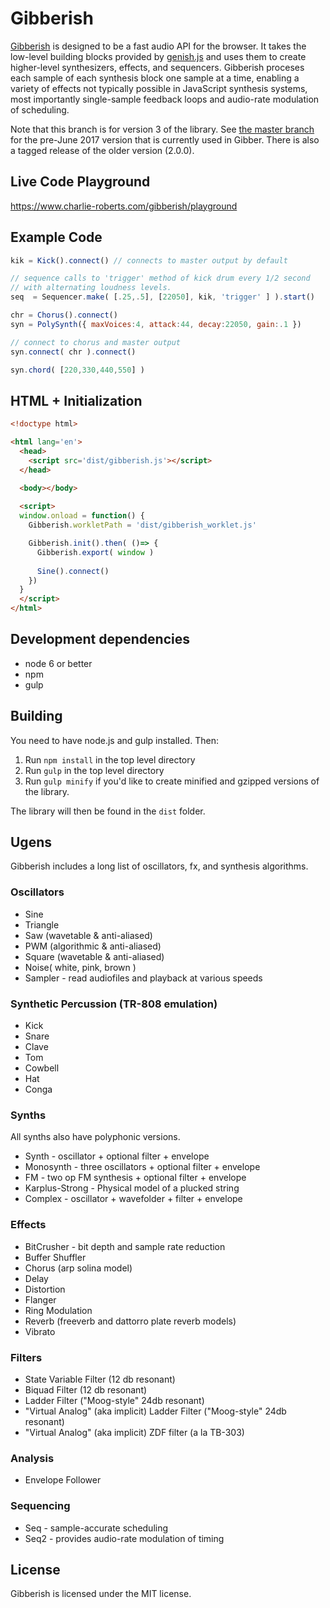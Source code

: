 # Gibberish

[Gibberish][gibberish] is designed to be a fast audio API for the browser. It takes the low-level building blocks provided by [genish.js](https://charlie-roberts.com/genish) and uses them to create higher-level synthesizers, effects, and sequencers. Gibberish proceses each sample of each synthesis block one sample at a time, enabling a variety of effects not typically possible in JavaScript synthesis systems, most importantly single-sample feedback loops and audio-rate modulation of scheduling. 

Note that this branch is for version 3 of the library. See [the master branch](https://github.com/gibber-cc/gibberish/tree/master) for the pre-June 2017 version that is currently used in Gibber. There is also a tagged release of the older version (2.0.0).

## Live Code Playground
https://www.charlie-roberts.com/gibberish/playground

## Example Code
```javascript
kik = Kick().connect() // connects to master output by default

// sequence calls to 'trigger' method of kick drum every 1/2 second
// with alternating loudness levels.
seq  = Sequencer.make( [.25,.5], [22050], kik, 'trigger' ] ).start()

chr = Chorus().connect()
syn = PolySynth({ maxVoices:4, attack:44, decay:22050, gain:.1 })

// connect to chorus and master output
syn.connect( chr ).connect()

syn.chord( [220,330,440,550] )
```

## HTML + Initialization
```html
<!doctype html>

<html lang='en'>
  <head>
    <script src='dist/gibberish.js'></script>
  </head>

  <body></body>
  
  <script>
  window.onload = function() {
    Gibberish.workletPath = 'dist/gibberish_worklet.js'

    Gibberish.init().then( ()=> {
      Gibberish.export( window )
      
      Sine().connect() 
    })
  }
  </script>
</html>
```

## Development dependencies

* node 6 or better
* npm
* gulp

## Building
You need to have node.js and gulp installed. Then:

1. Run `npm install` in the top level directory
2. Run `gulp` in the top level directory
3. Run `gulp minify` if you'd like to create minified and gzipped versions of the library.

The library will then be found in the `dist` folder.

## Ugens
Gibberish includes a long list of oscillators, fx, and synthesis algorithms.

### Oscillators
* Sine
* Triangle
* Saw (wavetable & anti-aliased)
* PWM (algorithmic & anti-aliased)
* Square (wavetable & anti-aliased)
* Noise( white, pink, brown )
* Sampler - read audiofiles and playback at various speeds

### Synthetic Percussion (TR-808 emulation)
* Kick
* Snare
* Clave
* Tom
* Cowbell
* Hat
* Conga

### Synths
All synths also have polyphonic versions.

* Synth - oscillator + optional filter + envelope
* Monosynth - three oscillators + optional filter + envelope
* FM - two op FM synthesis + optional filter + envelope
* Karplus-Strong - Physical model of a plucked string
* Complex - oscillator + wavefolder + filter + envelope

### Effects
* BitCrusher - bit depth and sample rate reduction
* Buffer Shuffler
* Chorus (arp solina model)
* Delay
* Distortion
* Flanger
* Ring Modulation
* Reverb (freeverb and dattorro plate reverb models)
* Vibrato

### Filters
* State Variable Filter (12 db resonant)
* Biquad Filter (12 db resonant)
* Ladder Filter ("Moog-style" 24db resonant)
* "Virtual Analog" (aka implicit) Ladder Filter ("Moog-style" 24db resonant)
* "Virtual Analog" (aka implicit) ZDF filter (a la TB-303)

### Analysis
* Envelope Follower

### Sequencing
* Seq  - sample-accurate scheduling
* Seq2 - provides audio-rate modulation of timing

## License
Gibberish is licensed under the MIT license.

[gibberish]:https://www.charlie-roberts.com/gibberish/
